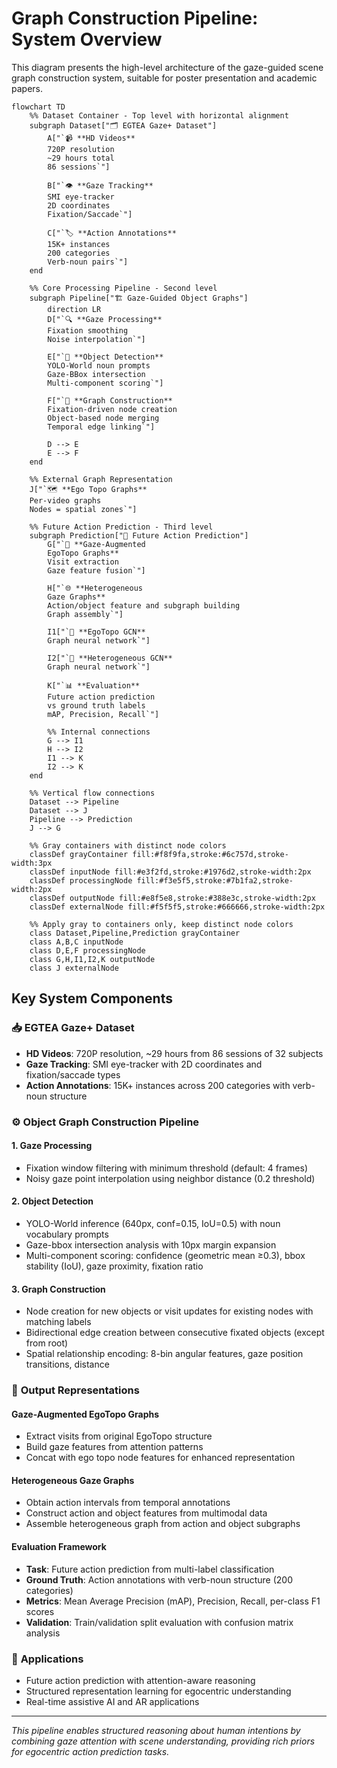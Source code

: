 # Graph Construction Pipeline: System Overview

This diagram presents the high-level architecture of the gaze-guided scene graph construction system, suitable for poster presentation and academic papers.

```mermaid
flowchart TD
    %% Dataset Container - Top level with horizontal alignment
    subgraph Dataset["🗂️ EGTEA Gaze+ Dataset"]
        A["`📹 **HD Videos**
        720P resolution
        ~29 hours total
        86 sessions`"]
        
        B["`👁️ **Gaze Tracking**
        SMI eye-tracker
        2D coordinates
        Fixation/Saccade`"]
        
        C["`🏷️ **Action Annotations**
        15K+ instances
        200 categories
        Verb-noun pairs`"]
    end
    
    %% Core Processing Pipeline - Second level
    subgraph Pipeline["🏗️ Gaze-Guided Object Graphs"]
        direction LR
        D["`🔍 **Gaze Processing**
        Fixation smoothing
        Noise interpolation`"]
        
        E["`🤖 **Object Detection**
        YOLO-World noun prompts
        Gaze-BBox intersection
        Multi-component scoring`"]
        
        F["`🔗 **Graph Construction**
        Fixation-driven node creation
        Object-based node merging
        Temporal edge linking`"]
        
        D --> E
        E --> F
    end
    
    %% External Graph Representation
    J["`🗺️ **Ego Topo Graphs**
    Per-video graphs
    Nodes = spatial zones`"]
    
    %% Future Action Prediction - Third level
    subgraph Prediction["🚀 Future Action Prediction"]
        G["`🎯 **Gaze-Augmented
        EgoTopo Graphs**
        Visit extraction
        Gaze feature fusion`"]
        
        H["`🌐 **Heterogeneous
        Gaze Graphs**
        Action/object feature and subgraph building
        Graph assembly`"]
        
        I1["`🤖 **EgoTopo GCN**
        Graph neural network`"]
        
        I2["`🤖 **Heterogeneous GCN**
        Graph neural network`"]
        
        K["`📊 **Evaluation**
        Future action prediction
        vs ground truth labels
        mAP, Precision, Recall`"]
        
        %% Internal connections
        G --> I1
        H --> I2
        I1 --> K
        I2 --> K
    end
    
    %% Vertical flow connections
    Dataset --> Pipeline
    Dataset --> J
    Pipeline --> Prediction
    J --> G
    
    %% Gray containers with distinct node colors
    classDef grayContainer fill:#f8f9fa,stroke:#6c757d,stroke-width:3px
    classDef inputNode fill:#e3f2fd,stroke:#1976d2,stroke-width:2px
    classDef processingNode fill:#f3e5f5,stroke:#7b1fa2,stroke-width:2px
    classDef outputNode fill:#e8f5e8,stroke:#388e3c,stroke-width:2px
    classDef externalNode fill:#f5f5f5,stroke:#666666,stroke-width:2px
    
    %% Apply gray to containers only, keep distinct node colors
    class Dataset,Pipeline,Prediction grayContainer
    class A,B,C inputNode
    class D,E,F processingNode
    class G,H,I1,I2,K outputNode
    class J externalNode
```

## Key System Components

### 📥 **EGTEA Gaze+ Dataset**
- **HD Videos**: 720P resolution, ~29 hours from 86 sessions of 32 subjects
- **Gaze Tracking**: SMI eye-tracker with 2D coordinates and fixation/saccade types
- **Action Annotations**: 15K+ instances across 200 categories with verb-noun structure

### ⚙️ **Object Graph Construction Pipeline**

#### 1. **Gaze Processing**
- Fixation window filtering with minimum threshold (default: 4 frames)
- Noisy gaze point interpolation using neighbor distance (0.2 threshold)

#### 2. **Object Detection**
- YOLO-World inference (640px, conf=0.15, IoU=0.5) with noun vocabulary prompts
- Gaze-bbox intersection analysis with 10px margin expansion
- Multi-component scoring: confidence (geometric mean ≥0.3), bbox stability (IoU), gaze proximity, fixation ratio

#### 3. **Graph Construction**
- Node creation for new objects or visit updates for existing nodes with matching labels
- Bidirectional edge creation between consecutive fixated objects (except from root)
- Spatial relationship encoding: 8-bin angular features, gaze position transitions, distance

### 🎯 **Output Representations**

#### **Gaze-Augmented EgoTopo Graphs**
- Extract visits from original EgoTopo structure
- Build gaze features from attention patterns
- Concat with ego topo node features for enhanced representation

#### **Heterogeneous Gaze Graphs**
- Obtain action intervals from temporal annotations
- Construct action and object features from multimodal data
- Assemble heterogeneous graph from action and object subgraphs

#### **Evaluation Framework**
- **Task**: Future action prediction from multi-label classification
- **Ground Truth**: Action annotations with verb-noun structure (200 categories)
- **Metrics**: Mean Average Precision (mAP), Precision, Recall, per-class F1 scores
- **Validation**: Train/validation split evaluation with confusion matrix analysis

### 🚀 **Applications**
- Future action prediction with attention-aware reasoning
- Structured representation learning for egocentric understanding
- Real-time assistive AI and AR applications

---

*This pipeline enables structured reasoning about human intentions by combining gaze attention with scene understanding, providing rich priors for egocentric action prediction tasks.* 